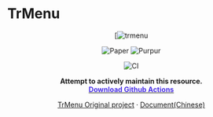 # TrMenu 

<div align="center">

[![trmenu](https://www.spigotmc.org/data/resource_icons/83/83120.jpg?1613203706)



![Paper](https://cdn.jsdelivr.net/gh/intergrav/devins-badges/assets/compact/supported/paper_vector.svg)
![Purpur](https://cdn.jsdelivr.net/gh/intergrav/devins-badges/assets/compact/supported/purpur_vector.svg)

![CI](https://github.com/shuiqing2046/TrMenu/actions/workflows/build.yml/badge.svg)
  <p align="center">
    <strong>Attempt to actively maintain this resource.</strong>
    <br />
    <a href="https://github.com/shuiqing2046/TrMenu/actions"><strong><span style="color:#4C33E5;">Download Github Actions</span></strong></a>
    <br />
  </p>
  <p align="center">
    <a href="https://github.com/TrPlugins/TrMenu">TrMenu Original project</a>
    ·
    <a href="https://trmenu.trixey.cc">Document(Chinese)</a>
    
  </p>
</div>